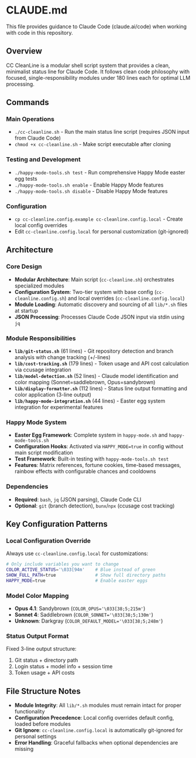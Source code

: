 # CLAUDE.md

This file provides guidance to Claude Code (claude.ai/code) when working with code in this repository.

## Overview

CC CleanLine is a modular shell script system that provides a clean, minimalist status line for Claude Code. It follows clean code philosophy with focused, single-responsibility modules under 180 lines each for optimal LLM processing.

## Commands

### Main Operations

- `./cc-cleanline.sh` - Run the main status line script (requires JSON input from Claude Code)
- `chmod +x cc-cleanline.sh` - Make script executable after cloning

### Testing and Development

- `./happy-mode-tools.sh test` - Run comprehensive Happy Mode easter egg tests
- `./happy-mode-tools.sh enable` - Enable Happy Mode features  
- `./happy-mode-tools.sh disable` - Disable Happy Mode features

### Configuration

- `cp cc-cleanline.config.example cc-cleanline.config.local` - Create local config overrides
- Edit `cc-cleanline.config.local` for personal customization (git-ignored)

## Architecture

### Core Design

- **Modular Architecture**: Main script (`cc-cleanline.sh`) orchestrates specialized modules
- **Configuration System**: Two-tier system with base config (`cc-cleanline.config.sh`) and local overrides (`cc-cleanline.config.local`)
- **Module Loading**: Automatic discovery and sourcing of all `lib/*.sh` files at startup
- **JSON Processing**: Processes Claude Code JSON input via stdin using `jq`

### Module Responsibilities

- **`lib/git-status.sh`** (61 lines) - Git repository detection and branch analysis with change tracking (+/-lines)
- **`lib/cost-tracking.sh`** (179 lines) - Token usage and API cost calculation via ccusage integration  
- **`lib/model-detection.sh`** (52 lines) - Claude model identification and color mapping (Sonnet=saddlebrown, Opus=sandybrown)
- **`lib/display-formatter.sh`** (112 lines) - Status line output formatting and color application (3-line output)
- **`lib/happy-mode-integration.sh`** (44 lines) - Easter egg system integration for experimental features

### Happy Mode System

- **Easter Egg Framework**: Complete system in `happy-mode.sh` and `happy-mode-tools.sh`
- **Configuration Hooks**: Activated via `HAPPY_MODE=true` in config without main script modification
- **Test Framework**: Built-in testing with `happy-mode-tools.sh test`
- **Features**: Matrix references, fortune cookies, time-based messages, rainbow effects with configurable chances and cooldowns

### Dependencies

- **Required**: `bash`, `jq` (JSON parsing), Claude Code CLI
- **Optional**: `git` (branch detection), `bunx`/`npx` (ccusage cost tracking)

## Key Configuration Patterns

### Local Configuration Override

Always use `cc-cleanline.config.local` for customizations:

```bash
# Only include variables you want to change
COLOR_ACTIVE_STATUS='\033[94m'    # Blue instead of green
SHOW_FULL_PATH=true               # Show full directory paths  
HAPPY_MODE=true                   # Enable easter eggs
```

### Model Color Mapping

- **Opus 4.1**: Sandybrown (`COLOR_OPUS='\033[38;5;215m'`)
- **Sonnet 4**: Saddlebrown (`COLOR_SONNET='\033[38;5;130m'`)
- **Unknown**: Darkgray (`COLOR_DEFAULT_MODEL='\033[38;5;248m'`)

### Status Output Format

Fixed 3-line output structure:

1. Git status + directory path
2. Login status + model info + session time
3. Token usage + API costs

## File Structure Notes

- **Module Integrity**: All `lib/*.sh` modules must remain intact for proper functionality
- **Configuration Precedence**: Local config overrides default config, loaded before modules
- **Git Ignore**: `cc-cleanline.config.local` is automatically git-ignored for personal settings
- **Error Handling**: Graceful fallbacks when optional dependencies are missing
